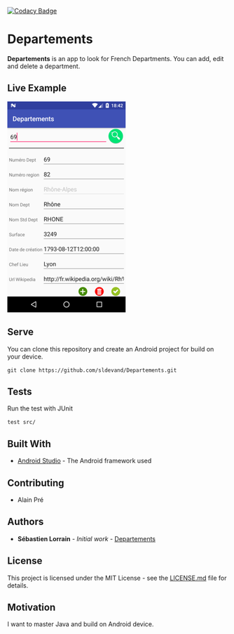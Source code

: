 [![Codacy Badge](https://api.codacy.com/project/badge/Grade/9e454abb3a4d489888c95730b5a232f6)](https://www.codacy.com/app/sldevand/Departements?utm_source=github.com&amp;utm_medium=referral&amp;utm_content=sldevand/Departements&amp;utm_campaign=Badge_Grade)


# Departements

**Departements** is an app to look for French Departments.
You can add, edit and delete a department.

## Live Example
![logo](https://raw.githubusercontent.com/sldevand/Departements/master/screenshots/Departements%20Found.png)

## Serve
You can clone this repository and create an Android project for build on your device.
```
git clone https://github.com/sldevand/Departements.git
```
## Tests

Run the test with JUnit
```
test src/
```
## Built With

* [Android Studio](https://developer.android.com/studio/) - The Android framework used

## Contributing
- Alain Pré

## Authors

* **Sébastien Lorrain** - *Initial work* - [Departements](https://github.com/sldevand/Departements)

## License

This project is licensed under the MIT License - see the [LICENSE.md](LICENSE.md) file for details.

## Motivation
I want to master Java and build on Android device.
